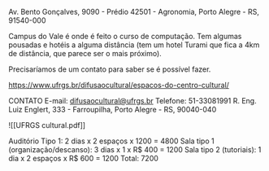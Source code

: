 Av. Bento Gonçalves, 9090 - Prédio 42501 - Agronomia, Porto Alegre - RS, 91540-000

Campus do Vale é onde é feito o curso de computação. Tem algumas pousadas e hotéis a alguma distância (tem um hotel Turami que fica a 4km de distância, que parece ser o mais próximo).

Precisaríamos de um contato para saber se é possível fazer.

https://www.ufrgs.br/difusaocultural/espacos-do-centro-cultural/

CONTATO
E-mail: difusaocultural@ufrgs.br
Telefone: 51-33081991
R. Eng. Luiz Englert, 333 - Farroupilha, Porto Alegre - RS, 90040-040


![[UFRGS cultural.pdf]]

Auditório Tipo 1: 2 dias x 2 espaços x 1200 = 4800
Sala tipo 1 (organização/descanso): 3 dias x 1 x R$ 400 = 1200
Sala tipo 2 (tutoriais): 1 dia x 2 espaços x R$ 600 = 1200
Total: 7200